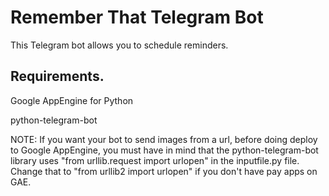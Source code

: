 
Remember That Telegram Bot
==========================

This Telegram bot allows you to schedule reminders.


Requirements.
-------------

Google AppEngine for Python

python-telegram-bot


NOTE: If you want your bot to send images from a url, before doing deploy to Google AppEngine,
you must have in mind that the python-telegram-bot library uses "from urllib.request import urlopen"
in the inputfile.py file. Change that to "from urllib2 import urlopen" if you don't have pay apps on GAE.
